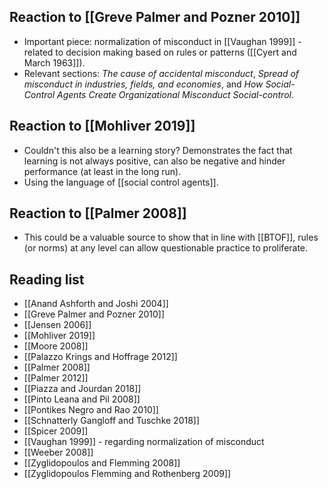 ## Reaction to [[Greve Palmer and Pozner 2010]]

* Important piece: normalization of misconduct in [[Vaughan 1999]] - related to decision making based on rules or patterns ([[Cyert and March 1963]]).
* Relevant sections: *The cause of accidental misconduct*, *Spread of misconduct in industries, fields, and economies*, and *How Social-Control Agents Create Organizational Misconduct Social-control*.

## Reaction to [[Mohliver 2019]]

* Couldn't this also be a learning story? Demonstrates the fact that learning is not always positive, can also be negative and hinder performance (at least in the long run).
* Using the language of [[social control agents]].

## Reaction to [[Palmer 2008]]
* This could be a valuable source to show that in line with [[BTOF]], rules (or norms) at any level can allow questionable practice to proliferate.

## Reading list
* [[Anand Ashforth and Joshi 2004]]
* [[Greve Palmer and Pozner 2010]]
* [[Jensen 2006]]
* [[Mohliver 2019]]
* [[Moore 2008]]
* [[Palazzo Krings and Hoffrage 2012]]
* [[Palmer 2008]]
* [[Palmer 2012]]
* [[Piazza and Jourdan 2018]]
* [[Pinto Leana and Pil 2008]]
* [[Pontikes Negro and Rao 2010]]
* [[Schnatterly Gangloff and Tuschke 2018]]
* [[Spicer 2009]]
* [[Vaughan 1999]] - regarding normalization of misconduct
* [[Weeber 2008]]
* [[Zyglidopoulos and Flemming 2008]]
* [[Zyglidopoulos Flemming and Rothenberg 2009]] 